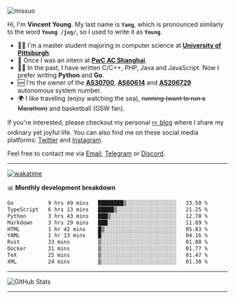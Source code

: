 <p align="left"> <img src="https://komarev.com/ghpvc/?username=missuo&label=Profile%20views&color=0e75b6&style=flat" alt="missuo" /> </p>


Hi, I'm **Vincent Young**. My last name is **`Yang`**, which is pronounced similarly to the word **`Young /jʌŋ/`**, so I used to write it as **`Young`**. 

-  👨‍🎓 I'm a master student majoring in computer science at [**University of Pittsburgh**](https://www.pitt.edu).
-  💼 Once I was an intern at **[PwC AC Shanghai](https://www.linkedin.com/company/pwc-ac-shanghai/)**.
-  👨‍💻 In the past, I have written C/C++, PHP, Java and JavaScript. Now I prefer writing **Python** and **Go**.
-  🆕 I'm the owner of the **[AS30700](https://bgp.tools/as/30700)**, **[AS60614](https://bgp.tools/as/60614)** and **[AS206729](https://bgp.tools/as/206729)** autonomous system number.
-  🌍 I like traveling (enjoy watching the sea), ~~running (want to run a Marathon)~~ and basketball (GSW fan).

If you're interested, please checkout my personal [✏️ blog](https://missuo.me/) where I share my ordinary yet joyful life. You can also find me on these social media platforms: [Twitter](https://twitter.com/m1ssuo) and [Instagram](https://www.instagram.com/missuo.me).

Feel free to contact me via <a href="mailto:i@yyt.moe">Email</a>, [Telegram](https://t.me/missuo) or [Discord](https://discordapp.com/users/missuo#7448).

-------

[![wakatime](https://wakatime.com/badge/user/c13cd961-40ca-417a-afb6-1f9ea8ac295c.svg)](https://wakatime.com/@missuo)

📊 **Monthly development breakdown**
<!--START_SECTION:waka-->

```txt
Go           9 hrs 49 mins   ████████▒░░░░░░░░░░░░░░░░   33.50 %
TypeScript   6 hrs 13 mins   █████▒░░░░░░░░░░░░░░░░░░░   21.25 %
Python       3 hrs 43 mins   ███▒░░░░░░░░░░░░░░░░░░░░░   12.70 %
Markdown     3 hrs 29 mins   ███░░░░░░░░░░░░░░░░░░░░░░   11.89 %
HTML         1 hr 42 mins    █▒░░░░░░░░░░░░░░░░░░░░░░░   05.83 %
YAML         1 hr 13 mins    █░░░░░░░░░░░░░░░░░░░░░░░░   04.16 %
Rust         33 mins         ▒░░░░░░░░░░░░░░░░░░░░░░░░   01.88 %
Docker       31 mins         ▒░░░░░░░░░░░░░░░░░░░░░░░░   01.77 %
TeX          25 mins         ▒░░░░░░░░░░░░░░░░░░░░░░░░   01.47 %
XML          24 mins         ▒░░░░░░░░░░░░░░░░░░░░░░░░   01.38 %
```

<!--END_SECTION:waka-->

-------

![GitHub Stats](https://github-readme-stats-opal-alpha-76.vercel.app/api?username=missuo&show_icons=true&theme=transparent)

-------

